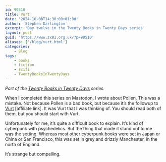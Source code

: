 ```yaml
---
id: 99510
title: Vurt
date: '2024-10-08T14:30:00+01:00'
author: 'Stephen Darlington'
excerpt: 'Day twelve in the Twenty Books in Twenty Days series'
layout: post
guid: 'https://www.zx81.org.uk/?p=99510'
aliases: ['/blog/vurt.html']
categories:
    - Blog
tags:
    - books
    - fiction
    - scifi
    - TwentyBooksInTwentyDays
---
```


*Part of the [Twenty Books in Twenty Days](/blog/twenty-books.html) series.*

When I completed this series on Mastodon, I wrote about Pollen. This was a mistake. Not because Pollen is a bad book, but because it’s the followup to [Vurt](https://amzn.to/4dGGzoB) \[affiliate link\]. It was Vurt that I was thinking of. You should read both of them, but you should start with Vurt.

Unfortunately for me, it’s quite a difficult book to explain. It’s kind of cyberpunk with psychedelics. But the thing that made it stand out to me was the setting. Whereas most other cyberpunk books were set in Japan or China or San Francisco, this was set in grey and drizzly Manchester, in the north of England.

It’s strange but compelling.